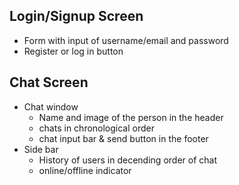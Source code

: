 ## Login/Signup Screen

- Form with input of username/email and password
- Register or log in button

## Chat Screen

- Chat window
  - Name and image of the person in the header
  - chats in chronological order
  - chat input bar & send button in the footer
- Side bar
  - History of users in decending order of chat
  - online/offline indicator
